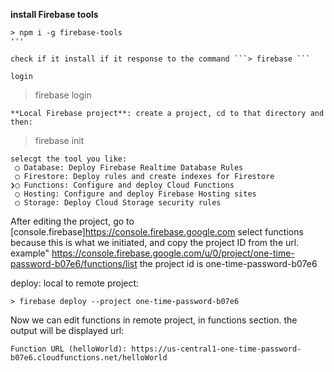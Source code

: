 **install Firebase tools**

```
> npm i -g firebase-tools
'''

check if it install if it response to the command ```> firebase ```

login
```
> firebase login
```
**Local Firebase project**: create a project, cd to that directory and then:
```
>firebase init
```
selecgt the tool you like:
 ◯ Database: Deploy Firebase Realtime Database Rules
 ◯ Firestore: Deploy rules and create indexes for Firestore
❯◯ Functions: Configure and deploy Cloud Functions
 ◯ Hosting: Configure and deploy Firebase Hosting sites
 ◯ Storage: Deploy Cloud Storage security rules
```

After editing the project, go to [console.firebase]<https://console.firebase.google.com>  select functions 
because this is what we initiated, and copy the project ID from the url.
example" https://console.firebase.google.com/u/0/project/one-time-password-b07e6/functions/list
the project id is one-time-password-b07e6

deploy: local to remote project:
```
> firebase deploy --project one-time-password-b07e6
```

Now we can edit functions in remote project, in functions section.
the output will be displayed url:
```
Function URL (helloWorld): https://us-central1-one-time-password-b07e6.cloudfunctions.net/helloWorld
```



